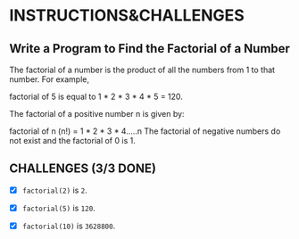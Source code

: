 # INSTRUCTIONS&CHALLENGES

## Write a Program to Find the Factorial of a Number

The factorial of a number is the product of all the numbers from 1 to that number. For example,

factorial of 5 is equal to 1 \* 2 \* 3 \* 4 \* 5 = 120.

The factorial of a positive number n is given by:

factorial of n (n!) = 1 \* 2 \* 3 \* 4.....n The factorial of negative numbers do not exist and the factorial of 0 is 1.

## CHALLENGES (3/3 DONE)

- [x] `factorial(2)` is `2`.

- [x] `factorial(5)` is `120`.

- [x] `factorial(10)` is `3628800`.
